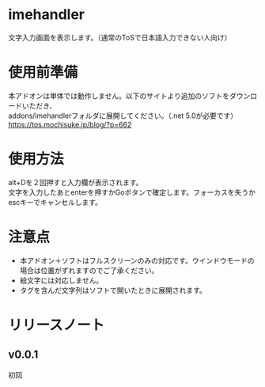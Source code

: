 # imehandler
文字入力画面を表示します。（通常のToSで日本語入力できない人向け）

# 使用前準備
本アドオンは単体では動作しません。以下のサイトより追加のソフトをダウンロードいただき、  
addons/imehandlerフォルダに展開してください。（.net 5.0が必要です）
https://tos.mochisuke.jp/blog/?p=662

# 使用方法
alt+Dを２回押すと入力欄が表示されます。  
文字を入力したあとenterを押すかGoボタンで確定します。フォーカスを失うかescキーでキャンセルします。

# 注意点
* 本アドオン＋ソフトはフルスクリーンのみの対応です。ウインドウモードの場合は位置がずれますのでご了承ください。
* 絵文字には対応しません。
* タグを含んだ文字列はソフトで開いたときに展開されます。
# リリースノート

## v0.0.1
初回
